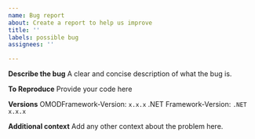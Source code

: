 ```yaml
---
name: Bug report
about: Create a report to help us improve
title: ''
labels: possible bug
assignees: ''

---
```


**Describe the bug**
A clear and concise description of what the bug is.

**To Reproduce**
Provide your code here

**Versions**
OMODFramework-Version: `x.x.x`
.NET Framework-Version: `.NET x.x.x`

**Additional context**
Add any other context about the problem here.
